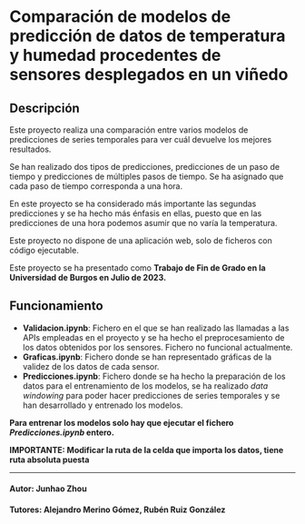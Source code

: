# Comparación de modelos de predicción de datos de temperatura y humedad procedentes de sensores desplegados en un viñedo

## Descripción

Este proyecto realiza una comparación entre varios modelos de predicciones de series temporales para ver cuál devuelve los mejores resultados.

Se han realizado dos tipos de predicciones, predicciones de un paso de tiempo y predicciones de múltiples pasos de tiempo. Se ha asignado que cada paso de tiempo corresponda a una hora.

En este proyecto se ha considerado más importante las segundas predicciones y se ha hecho más énfasis en ellas, puesto que en las predicciones de una hora podemos asumir que no varía la temperatura.

Este proyecto no dispone de una aplicación web, solo de ficheros con código ejecutable.

Este proyecto se ha presentado como **Trabajo de Fin de Grado en la Universidad de Burgos en Julio de 2023.**

## Funcionamiento

- **Validacion.ipynb**: Fichero en el que se han realizado las llamadas a las APIs empleadas en el proyecto y se ha hecho el preprocesamiento de los datos obtenidos por los sensores. Fichero no funcional actualmente.
- **Graficas.ipynb**: Fichero donde se han representado gráficas de la validez de los datos de cada sensor.
- **Predicciones.ipynb**: Fichero donde se ha hecho la preparación de los datos para el entrenamiento de los modelos, se ha realizado _data windowing_ para poder hacer predicciones de series temporales y se han desarrollado y entrenado los modelos.

**Para entrenar los modelos solo hay que ejecutar el fichero _Predicciones.ipynb_ entero.**

**IMPORTANTE: Modificar la ruta de la celda que importa los datos, tiene ruta absoluta puesta**

-----

#### Autor: Junhao Zhou
#### Tutores: Alejandro Merino Gómez, Rubén Ruiz González
